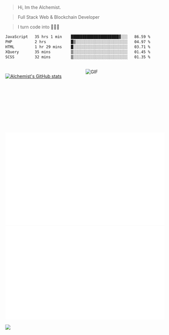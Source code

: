 > Hi, Im the Alchemist.

> Full Stack Web & Blockchain Developer

> I turn code into 💎💎💎

<!--START_SECTION:waka-->
```text
JavaScript   35 hrs 1 min    █████████████████████▓░░░   86.59 % 
PHP          2 hrs           █▒░░░░░░░░░░░░░░░░░░░░░░░   04.97 % 
HTML         1 hr 29 mins    █░░░░░░░░░░░░░░░░░░░░░░░░   03.71 % 
XQuery       35 mins         ▒░░░░░░░░░░░░░░░░░░░░░░░░   01.45 % 
SCSS         32 mins         ▒░░░░░░░░░░░░░░░░░░░░░░░░   01.35 % 
```
<!--END_SECTION:waka-->


<br />

<img align="right" alt="GIF" src="https://user-images.githubusercontent.com/5355808/139111924-210cc6fa-9fb1-4dac-929d-6324a5836a92.gif" width="250" height="200" />

[![Alchemist's GitHub stats](https://github-readme-stats.vercel.app/api?username=DrMaxis&show_icons=true&theme=outrun&count_private=true)](#)

![](https://raw.githubusercontent.com/DrMaxis/github-stats-transparent/output/generated/overview.svg)
![](https://raw.githubusercontent.com/DrMaxis/github-stats-transparent/output/generated/languages.svg)

 
<a href="https://count.getloli.com/"><img src="https://count.getloli.com/get/@:maxis-the-alchemist?theme=rule34"></a>
<!-- https://count.getloli.com/get/@alchemist?theme=rule34 -->
<br>


